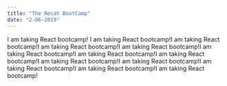 ```yaml
---
title: "The Recat BootCamp"
date: "2-06-2019"
---
```


I am taking React bootcamp! I am taking React bootcamp!I am taking React bootcamp!I am taking React bootcamp!I am taking React bootcamp!I am taking React bootcamp!I am taking React bootcamp!I am taking React bootcamp!I am taking React bootcamp!I am taking React bootcamp!I am taking React bootcamp!I am taking React bootcamp!I am taking React bootcamp!
